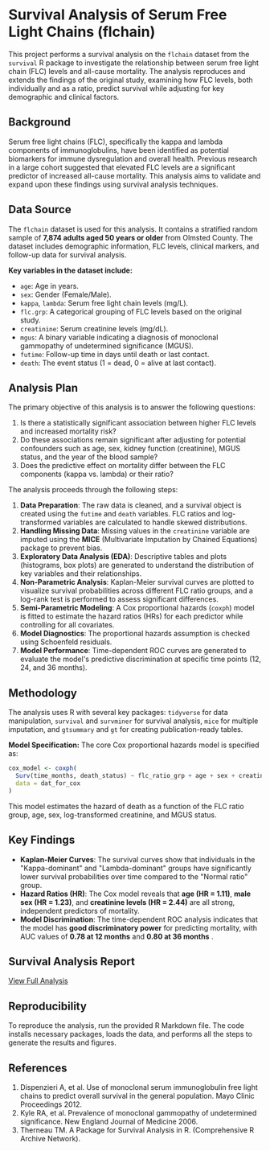 # Survival Analysis of Serum Free Light Chains (flchain)

This project performs a survival analysis on the `flchain` dataset from the `survival` R package to investigate the relationship between serum free light chain (FLC) levels and all-cause mortality. The analysis reproduces and extends the findings of the original study, examining how FLC levels, both individually and as a ratio, predict survival while adjusting for key demographic and clinical factors.

## Background

Serum free light chains (FLC), specifically the kappa and lambda components of immunoglobulins, have been identified as potential biomarkers for immune dysregulation and overall health. Previous research in a large cohort suggested that elevated FLC levels are a significant predictor of increased all-cause mortality. This analysis aims to validate and expand upon these findings using survival analysis techniques.

## Data Source

The `flchain` dataset is used for this analysis. It contains a stratified random sample of **7,874 adults aged 50 years or older** from Olmsted County. The dataset includes demographic information, FLC levels, clinical markers, and follow-up data for survival analysis.

**Key variables in the dataset include:**

  * `age`: Age in years.
  * `sex`: Gender (Female/Male).
  * `kappa`, `lambda`: Serum free light chain levels (mg/L).
  * `flc.grp`: A categorical grouping of FLC levels based on the original study.
  * `creatinine`: Serum creatinine levels (mg/dL).
  * `mgus`: A binary variable indicating a diagnosis of monoclonal gammopathy of undetermined significance (MGUS).
  * `futime`: Follow-up time in days until death or last contact.
  * `death`: The event status (1 = dead, 0 = alive at last contact).

## Analysis Plan

The primary objective of this analysis is to answer the following questions:

1.  Is there a statistically significant association between higher FLC levels and increased mortality risk?
2.  Do these associations remain significant after adjusting for potential confounders such as age, sex, kidney function (creatinine), MGUS status, and the year of the blood sample?
3.  Does the predictive effect on mortality differ between the FLC components (kappa vs. lambda) or their ratio?

The analysis proceeds through the following steps:

1.  **Data Preparation**: The raw data is cleaned, and a survival object is created using the `futime` and `death` variables. FLC ratios and log-transformed variables are calculated to handle skewed distributions.
2.  **Handling Missing Data**: Missing values in the `creatinine` variable are imputed using the **MICE** (Multivariate Imputation by Chained Equations) package to prevent bias.
3.  **Exploratory Data Analysis (EDA)**: Descriptive tables and plots (histograms, box plots) are generated to understand the distribution of key variables and their relationships.
4.  **Non-Parametric Analysis**: Kaplan-Meier survival curves are plotted to visualize survival probabilities across different FLC ratio groups, and a log-rank test is performed to assess significant differences.
5.  **Semi-Parametric Modeling**: A Cox proportional hazards (`coxph`) model is fitted to estimate the hazard ratios (HRs) for each predictor while controlling for all covariates.
6.  **Model Diagnostics**: The proportional hazards assumption is checked using Schoenfeld residuals.
7.  **Model Performance**: Time-dependent ROC curves are generated to evaluate the model's predictive discrimination at specific time points (12, 24, and 36 months).

## Methodology

The analysis uses R with several key packages: `tidyverse` for data manipulation, `survival` and `survminer` for survival analysis, `mice` for multiple imputation, and `gtsummary` and `gt` for creating publication-ready tables.

**Model Specification:**
The core Cox proportional hazards model is specified as:

```r
cox_model <- coxph(
  Surv(time_months, death_status) ~ flc_ratio_grp + age + sex + creatinine_log + mgus,
  data = dat_for_cox
)
```

This model estimates the hazard of death as a function of the FLC ratio group, age, sex, log-transformed creatinine, and MGUS status.

## Key Findings

  - **Kaplan-Meier Curves**: The survival curves show that individuals in the "Kappa-dominant" and "Lambda-dominant" groups have significantly lower survival probabilities over time compared to the "Normal ratio" group.
  - **Hazard Ratios (HR)**: The Cox model reveals that **age (HR = 1.11)**, **male sex (HR = 1.23)**, and **creatinine levels (HR = 2.44)** are all strong, independent predictors of mortality.
  - **Model Discrimination**: The time-dependent ROC analysis indicates that the model has **good discriminatory power** for predicting mortality, with AUC values of **0.78 at 12 months** and **0.80 at 36 months** .

## Survival Analysis Report
[View Full Analysis](survival_analysis.html)

## Reproducibility

To reproduce the analysis, run the provided R Markdown file. The code installs necessary packages, loads the data, and performs all the steps to generate the results and figures.

## References

1.  Dispenzieri A, et al. Use of monoclonal serum immunoglobulin free light chains to predict overall survival in the general population. Mayo Clinic Proceedings 2012.
2.  Kyle RA, et al. Prevalence of monoclonal gammopathy of undetermined significance. New England Journal of Medicine 2006.
3.  Therneau TM. A Package for Survival Analysis in R. (Comprehensive R Archive Network).
